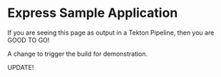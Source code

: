 # Express Sample Application

If you are seeing this page as output in a Tekton Pipeline, then you are GOOD TO GO!

A change to trigger the build for demonstration.

UPDATE!

